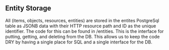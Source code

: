 ## Entity Storage

All (items, objects, resources, entities) are stored in the entites PostgreSql table as JSONB data with their HTTP resource path and ID as the unique identifier. The code for this can be found in /entities. This is the interface for putting, getting, and deleting from the DB. This allows us to keep the code DRY by having a single place for SQL and a single interface for the DB.
